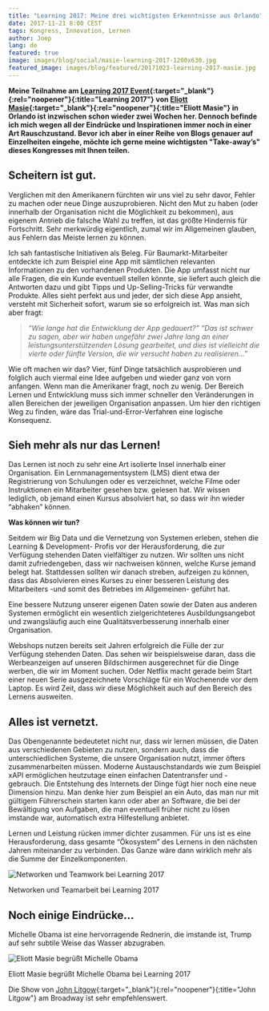 ```yaml
---
title: "Learning 2017: Meine drei wichtigsten Erkenntnisse aus Orlando"
date: 2017-11-21 8:00 CEST
tags: Kongress, Innovation, Lernen
author: Joep
lang: de
featured: true
image: images/blog/social/masie-learning-2017-1200x630.jpg
featured_image: images/blog/featured/20171023-learning-2017-masie.jpg
---
```


**Meine Teilnahme am [Learning 2017 Event](https://www.learning2017.com){:target="_blank"}{:rel="noopener"}{:title="Learning 2017"} von [Eliott Masie](https://masie.com/MASIE-Information/who-is-elliott-masie.html){:target="_blank"}{:rel="noopener"}{:title="Eliott Masie"} in Orlando ist inzwischen schon wieder zwei Wochen her. Dennoch befinde ich mich wegen all der Eindrücke und Inspirationen immer noch in einer Art Rauschzustand. Bevor ich aber in einer Reihe von Blogs genauer auf Einzelheiten eingehe, möchte ich gerne meine wichtigsten "Take-away’s" dieses Kongresses mit Ihnen teilen.**

## Scheitern ist gut.

Verglichen mit den Amerikanern fürchten wir uns viel zu sehr davor, Fehler zu machen oder neue Dinge auszuprobieren. Nicht den Mut zu haben (oder innerhalb der Organisation nicht die Möglichkeit zu bekommen), aus eigenem Antrieb die falsche Wahl zu treffen, ist das größte Hindernis für Fortschritt. Sehr merkwürdig eigentlich, zumal wir im Allgemeinen glauben, aus Fehlern das Meiste lernen zu können.

Ich sah fantastische Initiativen als Beleg. Für Baumarkt-Mitarbeiter entdeckte ich zum Beispiel eine App mit sämtlichen relevanten Informationen zu den vorhandenen Produkten. Die App umfasst nicht nur alle Fragen, die ein Kunde eventuell stellen könnte, sie liefert auch gleich die Antworten dazu und gibt Tipps und Up-Selling-Tricks für verwandte Produkte. Alles sieht perfekt aus und jeder, der sich diese App ansieht, versteht mit Sicherheit sofort, warum sie so erfolgreich ist. Was man sich aber fragt:

>_“Wie lange hat die Entwicklung der App gedauert?”
“Das ist schwer zu sagen, aber wir haben ungefähr zwei Jahre lang an einer leistungsunterstützenden Lösung gearbeitet, und dies ist vielleicht die vierte oder fünfte Version, die wir versucht haben zu realisieren...”_

Wie oft machen wir das? Vier, fünf Dinge tatsächlich ausprobieren und folglich auch viermal eine Idee aufgeben und wieder ganz von vorn anfangen. Wenn man die Amerikaner fragt, noch zu wenig. Der Bereich Lernen und Entwicklung muss sich immer schneller den Veränderungen in allen Bereichen der jeweiligen Organisation anpassen. Um hier den richtigen Weg zu finden, wäre das Trial-und-Error-Verfahren eine logische Konsequenz.

## Sieh mehr als nur das Lernen!

Das Lernen ist noch zu sehr eine Art isolierte Insel innerhalb einer Organisation. Ein Lernmanagementsystem (LMS) dient etwa der Registrierung von Schulungen oder es verzeichnet, welche Filme oder Instruktionen ein Mitarbeiter gesehen bzw. gelesen hat. Wir wissen lediglich, ob jemand einen Kursus absolviert hat, so dass wir ihn wieder “abhaken” können.

**Was können wir tun?**

Seitdem wir Big Data und die Vernetzung von Systemen erleben, stehen die Learning & Development- Profis vor der Herausforderung, die zur Verfügung stehenden Daten vielfältiger zu nutzen. Wir sollten uns nicht damit zufriedengeben, dass wir nachweisen können, welche Kurse jemand belegt hat. Stattdessen sollten wir danach streben, aufzeigen zu können, dass das Absolvieren eines Kurses zu einer besseren Leistung des Mitarbeiters -und somit des Betriebes im Allgemeinen- geführt hat.

Eine bessere Nutzung unserer eigenen Daten sowie der Daten aus anderen Systemen ermöglicht ein wesentlich zielgerichteteres Ausbildungsangebot und zwangsläufig auch eine Qualitätsverbesserung innerhalb einer Organisation.

Webshops nutzen bereits seit Jahren erfolgreich die Fülle der zur Verfügung stehenden Daten. Das sehen wir beispielsweise daran, dass die Werbeanzeigen auf unseren Bildschirmen ausgerechnet für die Dinge werben, die wir im Moment suchen. Oder Netflix macht gerade beim Start einer neuen Serie ausgezeichnete Vorschläge für ein Wochenende vor dem Laptop. Es wird Zeit, dass wir diese Möglichkeit auch auf den Bereich des Lernens ausweiten.

## Alles ist vernetzt.

Das Obengenannte bedeutetet nicht nur, dass wir lernen müssen, die Daten aus verschiedenen Gebieten zu nutzen, sondern auch, dass die unterschiedlichen Systeme, die unsere Organisation nutzt, immer öfters zusammenarbeiten müssen. Moderne Austauschstandards wie zum Beispiel xAPI ermöglichen heutzutage einen einfachen Datentransfer und -gebrauch. Die Entstehung des Internets der Dinge fügt hier noch eine neue Dimension hinzu. Man denke hier zum Beispiel an ein Auto, das man nur mit gültigem Führerschein starten kann oder aber an Software, die bei der Bewältigung von Aufgaben, die man eventuell früher nicht zu lösen imstande war, automatisch extra Hilfestellung anbietet.

Lernen und Leistung rücken immer dichter zusammen. Für uns ist es eine Herausforderung, dass gesamte “Ökosystem” des Lernens in den nächsten Jahren miteinander zu verbinden. Das Ganze wäre dann wirklich mehr als die Summe der Einzelkomponenten.

![Networken und Teamwork bei Learning 2017](/images/blog/social/masie-learning-network.jpg)
<p class="caption">Networken und Teamarbeit bei Learning 2017</p>

## Noch einige Eindrücke...

Michelle Obama ist eine hervorragende Rednerin, die imstande ist, Trump auf sehr subtile Weise das Wasser abzugraben.

![Eliott Masie begrüßt Michelle Obama](/images/blog/social/masie-learning-obama.jpg)
<p class="caption">Eliott Masie begrüßt Michelle Obama bei Learning 2017</p>

Die Show von [John Litgow](https://www.roundabouttheatre.org/Shows-Events/John-Lithgow-Stories-by-Heart.aspx){:target="_blank"}{:rel="noopener"}{:title="John Litgow"} am Broadway ist sehr empfehlenswert.
